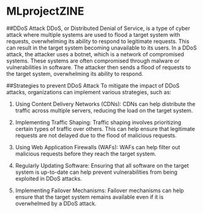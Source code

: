 # MLprojectZINE

##DDoS Attack
DDoS, or Distributed Denial of Service, is a type of cyber attack where multiple systems are used to flood a target system with requests, overwhelming its ability to respond to legitimate requests. This can result in the target system becoming unavailable to its users.
In a DDoS attack, the attacker uses a botnet, which is a network of compromised systems. These systems are often compromised through malware or vulnerabilities in software. The attacker then sends a flood of requests to the target system, overwhelming its ability to respond.

##Strategies to prevent DDoS Attack
To mitigate the impact of DDoS attacks, organizations can implement various strategies, such as:

1) Using Content Delivery Networks (CDNs): CDNs can help distribute the traffic across multiple servers, reducing the load on the target system.

2) Implementing Traffic Shaping: Traffic shaping involves prioritizing certain types of traffic over others. This can help ensure that legitimate requests are not delayed due to the flood of malicious requests.

3) Using Web Application Firewalls (WAFs): WAFs can help filter out malicious requests before they reach the target system.

4) Regularly Updating Software: Ensuring that all software on the target system is up-to-date can help prevent vulnerabilities from being exploited in DDoS attacks.

5) Implementing Failover Mechanisms: Failover mechanisms can help ensure that the target system remains available even if it is overwhelmed by a DDoS attack.

